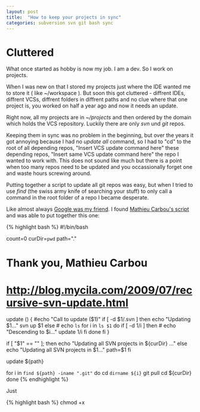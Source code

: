 ```yaml
---
layout: post
title:  "How to keep your projects in sync"
categories: subversion svn git bash sync
---
```


# Cluttered

What once started as hobby is now my job. I am a dev. So I work on projects. 

When I was new on that I stored my projects just where the IDE wanted me to store it ( like ~/workspace ). But soon this got cluttered - diffrent IDEs, diffrent VCSs, diffrent folders in diffrent paths and no clue where that one project is, you worked on half a year ago and now it needs an update.

Right now, all my projects are in *~/projects* and then ordered by the domain which holds the VCS repository. Luckily there are only *svn* und *git* repos. 

Keeping them in sync was no problem in the beginning, but over the years it got annoying because I had no _update all_ command, so I had to "cd" to the root of all depending repos, "Insert VCS update command here" these depending repos, "Insert same VCS update command here" the repo I wanted to work with. This does not sound like much but there is a point when too many repos need to be updated and you occassionally forget one and waste hours screwing around.

Putting together a script to update all git repos was easy, but when I tried to use _find_ (the swiss army knife of searching your stuff) to only call a command in the root folder of a repo I became desperate.

Like almost always [Google was my friend](http://www.giyf.com/). I found [Mathieu Carbou's script](http://blog.mycila.com/2009/07/recursive-svn-update.html) and was able to put together this  one:

{% highlight bash %}
#!/bin/bash

count=0
curDir=`pwd`
path="."

# Thank you, Mathieu Carbou
# http://blog.mycila.com/2009/07/recursive-svn-update.html

update ()
{
	#echo "Call to update ($1)"
	if [ -d $1/.svn ]
	then
		echo "Updating $1..."
		svn up $1
	else
		# echo `ls`
		for i in `ls $1`
		do
			if [ -d $1/$i ]
			then
			# echo "Descending to $i..."
				update $1/$i
			fi
		done
	fi
}
 
if [ "$1" == "" ]; then
	echo "Updating all SVN projects in ${curDir} ..."
else
	echo "Updating all SVN projects in $1..."
	path=$1
fi

update ${path}

for i in `find ${path} -iname ".git"`
do
	cd `dirname ${i}`
	git pull
	cd ${curDir}
done
{% endhighlight %}

Just 

{% highlight bash %}
chmod +x <script>
{% endhighlight %}

this and live happily ever after :)

